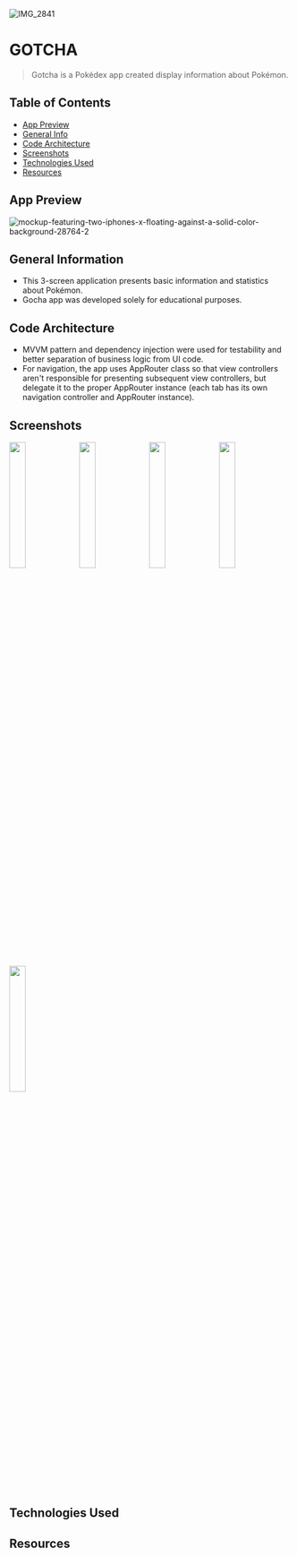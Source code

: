 ![IMG_2841](https://user-images.githubusercontent.com/104859883/212072094-7503a644-e738-47ec-8adb-1e5c4ab3ba53.JPG)
# GOTCHA
> Gotcha is a Pokédex app created display information about Pokémon.
## Table of Contents
* [App Preview](#app-preview)
* [General Info](#general-information)
* [Code Architecture](#code-architecture)
* [Screenshots](#screenshots)
* [Technologies Used](#technologies-used)
* [Resources](#resources)
## App Preview
![mockup-featuring-two-iphones-x-floating-against-a-solid-color-background-28764-2](https://user-images.githubusercontent.com/104859883/212097347-66f473e3-1018-4f3b-b907-b4fd18819dec.png)
## General Information
- This 3-screen application presents basic information and statistics about Pokémon.
- Gocha app was developed solely for educational purposes.
## Code Architecture
- MVVM pattern and dependency injection were used for testability and better separation of business logic from UI code. 
- For navigation, the app uses AppRouter class so that view controllers aren't responsible for presenting subsequent view controllers, but delegate it to the proper AppRouter instance (each tab has its own navigation controller and AppRouter instance).
## Screenshots
<img src="https://user-images.githubusercontent.com/104859883/212106891-77cacde9-ddb6-47fa-b584-21c0614fb2b1.gif" width=24% height=24%> <img src="https://user-images.githubusercontent.com/104859883/212148809-addad3df-a44a-488b-a625-661245b9cdb2.gif" width=24% height=24%> <img src="https://user-images.githubusercontent.com/104859883/212147330-fb03ab9a-976d-489e-95c0-65050a00f6c8.gif" width=24% height=24%> <img src="https://user-images.githubusercontent.com/104859883/212151257-882dbca2-6908-471a-b003-979637c64aa7.gif" width=24% height=24%>
<img src="https://user-images.githubusercontent.com/104859883/212155316-3c09a11c-d94a-4e37-bbd1-c30288357dcd.gif" width=24% height=24%>
## Technologies Used
## Resources
